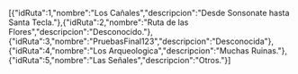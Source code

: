 [{"idRuta":1,"nombre":"Los Cañales","descripcion":"Desde Sonsonate hasta Santa Tecla."},{"idRuta":2,"nombre":"Ruta de las Flores","descripcion":"Desconocido."},{"idRuta":3,"nombre":"PruebasFinal123","descripcion":"Desconocida"},{"idRuta":4,"nombre":"Los Arqueologica","descripcion":"Muchas Ruinas."},{"idRuta":5,"nombre":"Las Señales","descripcion":"Otros."}]
